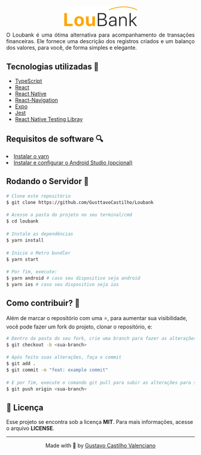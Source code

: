 <div align="center">
  <img src="/assets/images/logo-black.svg" width="200px" />
</div>

<div align="justify">
O Loubank é uma ótima alternativa para acompanhamento de transações financeiras. Ele fornece uma descrição dos registros criados e um balanço dos valores, para você, de forma simples e elegante.
</div>

<h2> Tecnologias utilizadas 🔨</h2>

<ul>
  <li><a href="https://www.typescriptlang.org/">TypeScript</a></li>
  <li><a href="https://pt-br.reactjs.org/">React</a></li>
  <li><a href="https://reactnative.dev/">React Native</a></li>
  <li><a href="https://reactnavigation.org/">React-Navigation</a></li>
  <li><a href="https://expo.io/">Expo</a></li>
  <li><a href="https://jestjs.io/pt-BR/">Jest</a></li>
  <li><a href="https://testing-library.com/docs/react-native-testing-library/intro/">React Native Testing Libray</a></li>
</ul>

<h2> Requisitos de software 🔍</h2>

<li><a href="https://yarnpkg.com/">Instalar o yarn</a></li>
<li><a href="https://developer.android.com/studio">Instalar e configurar o Android Studio (opcional)</a></li>

<h2> Rodando o Servidor 🎲</h2>

```bash
# Clone este repositório
$ git clone https://github.com/GusttavoCastilho/Loubank

# Acesse a pasta do projeto no seu terminal/cmd
$ cd loubank

# Instale as dependências
$ yarn install

# Inicie o Metro bundler
$ yarn start

# Por fim, execute:
$ yarn android # caso seu dispositivo seja android
$ yarn ios # caso seu dispositivo seja ios
```

<h2>Como contribuir? 🙂</h2>

<p>Além de marcar o repositório com uma ⭐, para aumentar sua visibilidade, você pode fazer um fork do projeto, clonar o repositório, e:</p>

```bash
# Dentro da pasta do seu fork, crie uma branch para fazer as alterações
$ git checkout -b <sua-branch>

# Após feito suas alterações, faça o commit
$ git add .
$ git commit -m "feat: example commit"

# E por fim, execute o comando git pull para subir as alterações para seu repositório
$ git push origin <sua-branch>
```

<h2>📝 Licença</h2>
Esse projeto se encontra sob a licença <strong>MIT</strong>. Para mais informações, acesse o arquivo <strong>LICENSE</strong>.

<hr>
<p align=center>Made with 💜 by <a href="https://www.linkedin.com/in/gustavo-castilho-914a621b4/">Gustavo Castilho Valenciano</a><p>
